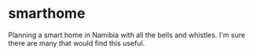 # smarthome
Planning a smart home in Namibia with all the bells and whistles. I'm sure there are many that would find this useful.

